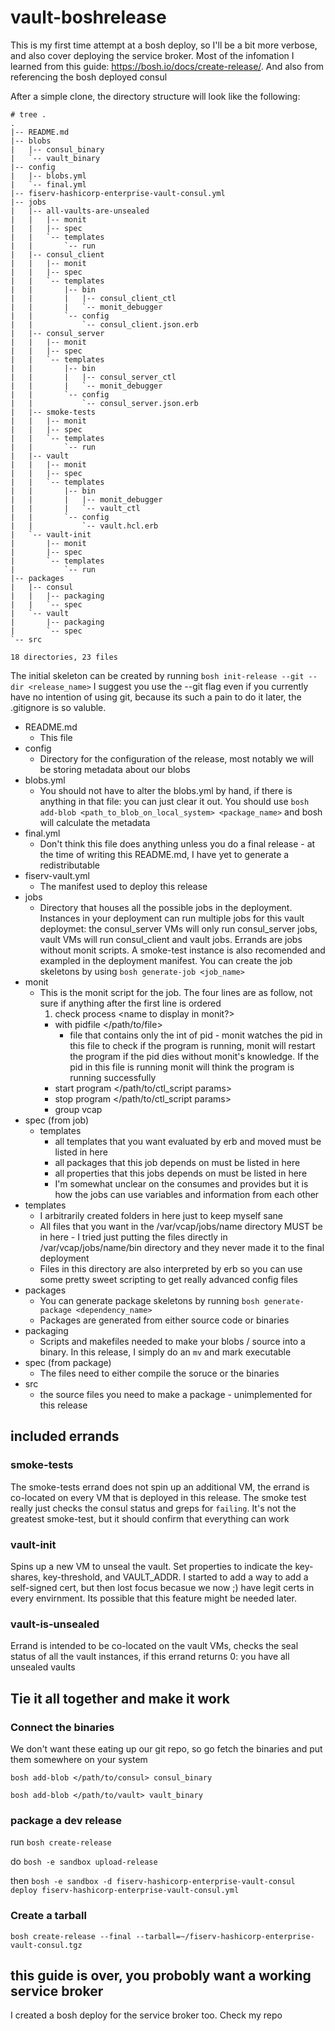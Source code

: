 # vault-boshrelease

This is my first time attempt at a bosh deploy, so I'll be a bit more verbose, and also cover deploying the service broker. Most of the infomation I learned from this guide: https://bosh.io/docs/create-release/. And also from referencing the bosh deployed consul

After a simple clone, the directory structure will look like the following:
```
# tree .
.
|-- README.md
|-- blobs
|   |-- consul_binary
|   `-- vault_binary
|-- config
|   |-- blobs.yml
|   `-- final.yml
|-- fiserv-hashicorp-enterprise-vault-consul.yml
|-- jobs
|   |-- all-vaults-are-unsealed
|   |   |-- monit
|   |   |-- spec
|   |   `-- templates
|   |       `-- run
|   |-- consul_client
|   |   |-- monit
|   |   |-- spec
|   |   `-- templates
|   |       |-- bin
|   |       |   |-- consul_client_ctl
|   |       |   `-- monit_debugger
|   |       `-- config
|   |           `-- consul_client.json.erb
|   |-- consul_server
|   |   |-- monit
|   |   |-- spec
|   |   `-- templates
|   |       |-- bin
|   |       |   |-- consul_server_ctl
|   |       |   `-- monit_debugger
|   |       `-- config
|   |           `-- consul_server.json.erb
|   |-- smoke-tests
|   |   |-- monit
|   |   |-- spec
|   |   `-- templates
|   |       `-- run
|   |-- vault
|   |   |-- monit
|   |   |-- spec
|   |   `-- templates
|   |       |-- bin
|   |       |   |-- monit_debugger
|   |       |   `-- vault_ctl
|   |       `-- config
|   |           `-- vault.hcl.erb
|   `-- vault-init
|       |-- monit
|       |-- spec
|       `-- templates
|           `-- run
|-- packages
|   |-- consul
|   |   |-- packaging
|   |   `-- spec
|   `-- vault
|       |-- packaging
|       `-- spec
`-- src

18 directories, 23 files
```
The initial skeleton can be created by running `bosh init-release --git --dir <release_name>` I suggest you use the --git flag even if you currently have no intention of using git, because its such a pain to do it later, the .gitignore is so valuble. 
* README.md
  * This file
* config
  * Directory for the configuration of the release, most notably we will be storing metadata about our blobs
* blobs.yml
  * You should not have to alter the blobs.yml by hand, if there is anything in that file: you can just clear it out. You should use `bosh add-blob <path_to_blob_on_local_system> <package_name>` and bosh will calculate the metadata
* final.yml
  * Don't think this file does anything unless you do a final release - at the time of writing this README.md, I have yet to generate a redistributable
* fiserv-vault.yml
  * The manifest used to deploy this release
* jobs
  * Directory that houses all the possible jobs in the deployment. Instances in your deployment can run multiple jobs for this vault deploymet: the consul_server VMs will only run consul_server jobs, vault VMs will run consul_client and vault jobs. Errands are jobs without monit scripts. A smoke-test instance is also recomended and exampled in the deployment manifest. You can create the job skeletons by using `bosh generate-job <job_name>`
* monit
  * This is the monit script for the job. The four lines are as follow, not sure if anything after the first line is ordered
    1. check process <name to display in monit?>
    * with pidfile </path/to/file>
      * file that contains only the int of pid - monit watches the pid in this file to check if the program is running, monit will restart the program if the pid dies without monit's knowledge. If the pid in this file is running monit will think the program is running successfully
    * start program </path/to/ctl_script params>
    * stop program </path/to/ctl_script params>
    * group vcap
* spec (from job)
  * templates
    * all templates that you want evaluated by erb and moved must be listed in here
    * all packages that this job depends on must be listed in here
    * all properties that this jobs depends on must be listed in here
    * I'm somewhat unclear on the consumes and provides but it is how the jobs can use variables and information from each other
* templates
  * I arbitrarily created folders in here just to keep myself sane
  * All files that you want in the /var/vcap/jobs/name directory MUST be in here - I tried just putting the files directly in /var/vcap/jobs/name/bin directory and they never made it to the final deployment
  * Files in this directory are also interpreted by erb so you can use some pretty sweet scripting to get really advanced config files
* packages
  * You can generate package skeletons by running `bosh generate-package <dependency_name>`
  * Packages are generated from either source code or binaries
* packaging
  * Scripts and makefiles needed to make your blobs / source into a binary. In this release, I simply do an `mv` and mark executable
* spec (from package)
  * The files need to either compile the soruce or the binaries
* src
  * the source files you need to make a package - unimplemented for this release

## included errands

### smoke-tests
The smoke-tests errand does not spin up an additional VM, the errand is co-located on every VM that is deployed in this release. The smoke test really just checks the consul status and greps for `failing`. It's not the greatest smoke-test, but it should confirm that everything can work
### vault-init
Spins up a new VM to unseal the vault. Set properties to indicate the key-shares, key-threshold, and VAULT_ADDR. I started to add a way to add a self-signed cert, but then lost focus becasue we now ;) have legit certs in every envirnment. Its possible that this feature might be needed later.
### vault-is-unsealed
Errand is intended to be co-located on the vault VMs, checks the seal status of all the vault instances, if this errand returns 0: you have all unsealed vaults

## Tie it all together and make it work
### Connect the binaries
We don't want these eating up our git repo, so go fetch the binaries and put them somewhere on your system

```bosh add-blob </path/to/consul> consul_binary```

```bosh add-blob </path/to/vault> vault_binary```

### package a dev release
run ```bosh create-release```

do ```bosh -e sandbox upload-release```

then ```bosh -e sandbox -d fiserv-hashicorp-enterprise-vault-consul deploy fiserv-hashicorp-enterprise-vault-consul.yml```

### Create a tarball
```bosh create-release --final --tarball=~/fiserv-hashicorp-enterprise-vault-consul.tgz```

## this guide is over, you probobly want a working service broker
I created a bosh deploy for the service broker too. Check my repo
